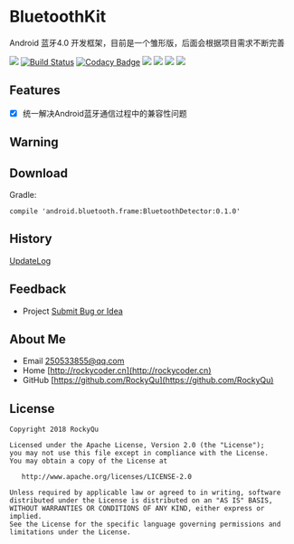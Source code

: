 # BluetoothKit 
Android 蓝牙4.0 开发框架，目前是一个雏形版，后面会根据项目需求不断完善

[![](https://img.shields.io/badge/GitHub%20Pages-HOME-red.svg)](https://designqu.github.io/)
[![Build Status](https://travis-ci.org/DesignQu/Logg.svg?branch=master)](https://travis-ci.org/DesignQu/Logg)
[![Codacy Badge](https://api.codacy.com/project/badge/Grade/11369b4297bc49e18e8f5d30d7ad552c)](https://www.codacy.com/app/DesignQu/Logg?utm_source=github.com&amp;utm_medium=referral&amp;utm_content=DesignQu/Logg&amp;utm_campaign=Badge_Grade)
[![](https://img.shields.io/badge/License-Apache%202.0%20-orange.svg)](https://github.com/DesignQu/Logg/blob/master/LICENSE.md)
[![](https://img.shields.io/badge/API-14%2B-brightgreen.svg)](https://android-arsenal.com/api?level=14)
[![](https://img.shields.io/github/release/DesignQu/Logg.svg)](https://github.com/DesignQu/Logg/releases)
<a href="http://www.methodscount.com/?lib=com.logg%3ALogg%3A1.5.1"><img src="https://img.shields.io/badge/Methods and size-296 | 29 KB-e91e63.svg"/></a>

## Features  
- [x] 统一解决Android蓝牙通信过程中的兼容性问题

## Warning


## Download
Gradle:
```
compile 'android.bluetooth.frame:BluetoothDetector:0.1.0'
```

## History
[UpdateLog](https://github.com/DesignQu/BluetoothKit/releases)   

## Feedback
* Project  [Submit Bug or Idea](https://github.com/DesignQu/BluetoothKit/issues)   

## About Me
* Email [250533855@qq.com](250533855@qq.com)  
* Home [http://rockycoder.cn](http://rockycoder.cn)  
* GitHub [https://github.com/RockyQu](https://github.com/RockyQu)  

## License
```
Copyright 2018 RockyQu

Licensed under the Apache License, Version 2.0 (the "License");
you may not use this file except in compliance with the License.
You may obtain a copy of the License at

   http://www.apache.org/licenses/LICENSE-2.0

Unless required by applicable law or agreed to in writing, software
distributed under the License is distributed on an "AS IS" BASIS,
WITHOUT WARRANTIES OR CONDITIONS OF ANY KIND, either express or implied.
See the License for the specific language governing permissions and
limitations under the License.
```
